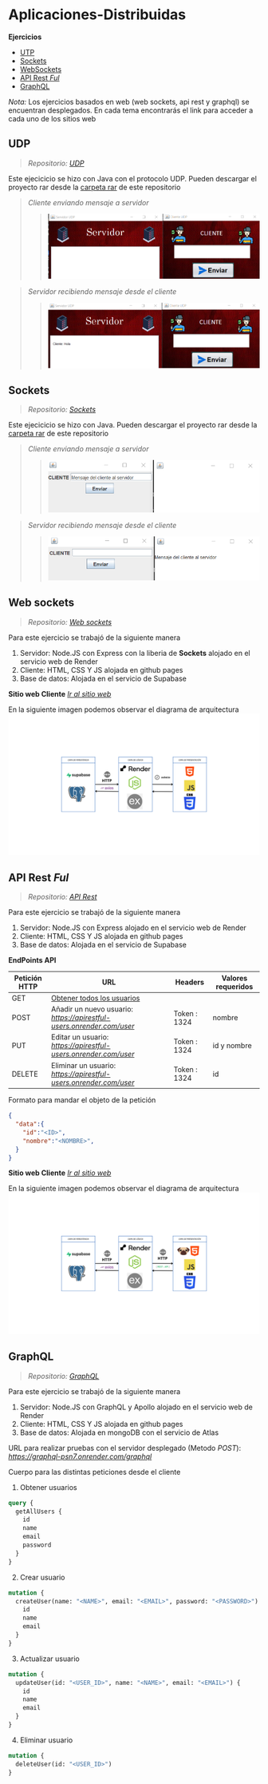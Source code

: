 # Aplicaciones-Distribuidas

**Ejercicios**
- [UTP](https://github.com/JorgeLReyes/Aplicaciones-Distribuidas/tree/main?tab=readme-ov-file#udp)
- [Sockets](https://github.com/JorgeLReyes/Aplicaciones-Distribuidas/tree/main?tab=readme-ov-file#sockets)
- [WebSockets](https://github.com/JorgeLReyes/Aplicaciones-Distribuidas/tree/main?tab=readme-ov-file#Web-Sockets)
- [API Rest _Ful_](https://github.com/JorgeLReyes/Aplicaciones-Distribuidas/tree/main?tab=readme-ov-file#api-rest-ful)
- [GraphQL](https://github.com/JorgeLReyes/Aplicaciones-Distribuidas/tree/main?tab=readme-ov-file#graphql)

_*Nota:*_ Los ejercicios basados en web (web sockets, api rest y graphql) se encuentran desplegados. En cada tema encontrarás el link para acceder a cada uno de los sitios web

## UDP
> _*Repositorio: [UDP](https://github.com/JorgeLReyes/Aplicaciones-Distribuidas/tree/main/SocketUDP)*_

Este ejecicicio se hizo con Java con el protocolo UDP. Pueden descargar el proyecto rar desde la [carpeta rar](https://github.com/JorgeLReyes/Aplicaciones-Distribuidas/tree/main/AppsRar) de este repositorio
>_Cliente enviando mensaje a servidor_
>>![imagen cliente](https://github.com/JorgeLReyes/Aplicaciones-Distribuidas/blob/main/Img/clienteutp.png)

>_Servidor recibiendo mensaje desde el cliente_
>>![imagen cliente](https://github.com/JorgeLReyes/Aplicaciones-Distribuidas/blob/main/Img/serverutp.png)

## Sockets
> _*Repositorio: [Sockets](https://github.com/JorgeLReyes/Aplicaciones-Distribuidas/tree/main/Sockets)*_

Este ejecicicio se hizo con Java. Pueden descargar el proyecto rar desde la [carpeta rar](https://github.com/JorgeLReyes/Aplicaciones-Distribuidas/tree/main/AppsRar) de este repositorio
>_Cliente enviando mensaje a servidor_
>>![imagen cliente](https://github.com/JorgeLReyes/Aplicaciones-Distribuidas/blob/main/Img/clienteJava.png)

>_Servidor recibiendo mensaje desde el cliente_
>>![imagen cliente](https://github.com/JorgeLReyes/Aplicaciones-Distribuidas/blob/main/Img/servidorJava.png)

## Web sockets
> _*Repositorio: [Web sockets](https://github.com/JorgeLReyes/Aplicaciones-Distribuidas/tree/main/WebSockets)*_

Para este ejercicio se trabajó de la siguiente manera
1. Servidor: Node.JS con Express con la liberia de **Sockets** alojado en el servicio web de Render
2. Cliente: HTML, CSS Y JS alojada en github pages
3. Base de datos: Alojada en el servicio de Supabase

**Sitio web Cliente**
_*[Ir al sitio web](https://jorgelreyes.github.io/Aplicaciones-Distribuidas/WebSockets/SocketClient/)*_

En la siguiente imagen podemos observar el diagrama de arquitectura
![imagen diagrama](https://github.com/JorgeLReyes/Aplicaciones-Distribuidas/blob/main/Diagramas%20arquitectura/socket.io.png)

## API Rest _Ful_
> _*Repositorio: [API Rest](https://github.com/JorgeLReyes/Aplicaciones-Distribuidas/tree/main/API%20Rest)*_

Para este ejercicio se trabajó de la siguiente manera
1. Servidor: Node.JS con Express alojado en el servicio web de Render
2. Cliente: HTML, CSS Y JS alojada en github pages
3. Base de datos: Alojada en el servicio de Supabase

**EndPoints API**

| Petición HTTP | URL | Headers | Valores requeridos
| ----------- | ----------- | ----------- | ----------- |
| GET | [Obtener todos los usuarios](https://apirestful-users.onrender.com/users)| |
| POST | Añadir un nuevo usuario: _*https://apirestful-users.onrender.com/user*_ | Token : 1324 | nombre
| PUT | Editar un usuario: _*https://apirestful-users.onrender.com/user*_ | Token : 1324 | id y nombre
| DELETE | Eliminar un usuario: _*https://apirestful-users.onrender.com/user*_  | Token : 1324 | id

Formato para mandar el objeto de la petición
```json
{
  "data":{
    "id":"<ID>",
    "nombre":"<NOMBRE>",
  }  
}
```
**Sitio web Cliente**
_*[Ir al sitio web](https://jorgelreyes.github.io/Aplicaciones-Distribuidas/API%20Rest/Client/)*_

En la siguiente imagen podemos observar el diagrama de arquitectura
![imagen diagrama](https://github.com/JorgeLReyes/Aplicaciones-Distribuidas/blob/main/Diagramas%20arquitectura/API.png)

## GraphQL
> _*Repositorio: [GraphQL](https://github.com/JorgeLReyes/Aplicaciones-Distribuidas/tree/main/GraphQL)*_

Para este ejercicio se trabajó de la siguiente manera
1. Servidor: Node.JS con GraphQL y Apollo alojado en el servicio web de Render
2. Cliente: HTML, CSS Y JS alojada en github pages
3. Base de datos: Alojada en mongoDB con el servicio de Atlas 

URL para realizar pruebas con el servidor desplegado (Metodo _POST_): _*https://graphql-psn7.onrender.com/graphql*_

Cuerpo para las distintas peticiones desde el cliente

1. Obtener usuarios
```GraphQL
query {
  getAllUsers {
    id
    name
    email
    password
  }
}
```
2. Crear usuario
```GraphQL
mutation {
  createUser(name: "<NAME>", email: "<EMAIL>", password: "<PASSWORD>") {
    id
    name
    email
  }
}
```
3. Actualizar usuario
```GraphQL
mutation {
  updateUser(id: "<USER_ID>", name: "<NAME>", email: "<EMAIL>") {
    id
    name
    email
  }
}

```
4. Eliminar usuario
```GraphQL
mutation {
  deleteUser(id: "<USER_ID>")
}
```
